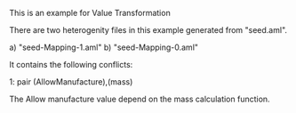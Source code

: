 This is an example for Value Transformation

There are two heterogenity files in this example generated from "seed.aml".

a) "seed-Mapping-1.aml"
b) "seed-Mapping-0.aml"

It contains the following conflicts:

1: pair (AllowManufacture),(mass)

The Allow manufacture value depend on the mass calculation function.